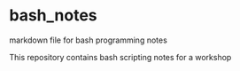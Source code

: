 # bash_notes
markdown file for bash programming notes

This repository contains bash scripting notes for a workshop
